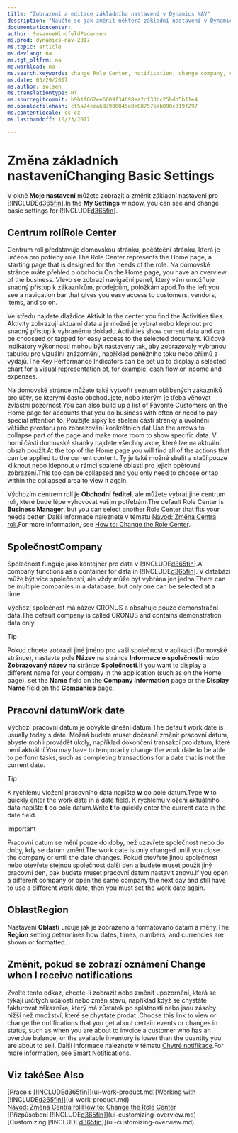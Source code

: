 ```yaml
---
title: "Zobrazení a editace základního nastavení v Dynamics NAV"
description: "Naučte se jak změnit některá základní nastavení v Dynamics NAV, například Centrum rolí, Společnost nebo pracovní datum."
documentationcenter: 
author: SusanneWindfeldPedersen
ms.prod: dynamics-nav-2017
ms.topic: article
ms.devlang: na
ms.tgt_pltfrm: na
ms.workload: na
ms.search.keywords: change Role Center, notification, change company, change work date
ms.date: 03/29/2017
ms.author: solsen
ms.translationtype: HT
ms.sourcegitcommit: b9b1f062ee6009f34698ea2cf33bc25bdd5b11e4
ms.openlocfilehash: cf5a74cea6d7906845a0e087576ab090c319f297
ms.contentlocale: cs-cz
ms.lasthandoff: 10/23/2017

---
```

# <a name="changing-basic-settings"></a><span data-ttu-id="82c23-103">Změna základních nastavení</span><span class="sxs-lookup"><span data-stu-id="82c23-103">Changing Basic Settings</span></span>
<span data-ttu-id="82c23-104">V okně **Moje nastavení** můžete zobrazit a změnit základní nastavení pro [!INCLUDE[d365fin](includes/d365fin_md.md)].</span><span class="sxs-lookup"><span data-stu-id="82c23-104">In the **My Settings** window, you can see and change basic settings for [!INCLUDE[d365fin](includes/d365fin_md.md)].</span></span>  

## <a name="role-center"></a><span data-ttu-id="82c23-105">Centrum rolí</span><span class="sxs-lookup"><span data-stu-id="82c23-105">Role Center</span></span>
<span data-ttu-id="82c23-106">Centrum rolí představuje domovskou stránku, počáteční stránku, která je určena pro potřeby role.</span><span class="sxs-lookup"><span data-stu-id="82c23-106">The Role Center represents the Home page, a starting page that is designed for the needs of the role.</span></span> <span data-ttu-id="82c23-107">Na domovské stránce máte přehled o obchodu.</span><span class="sxs-lookup"><span data-stu-id="82c23-107">On the Home page, you have an overview of the business.</span></span> <span data-ttu-id="82c23-108">Vlevo se zobrazí navigační panel, který vám umožňuje snadný přístup k zákazníkům, prodejcům, položkám apod.</span><span class="sxs-lookup"><span data-stu-id="82c23-108">To the left you see a navigation bar that gives you easy access to customers, vendors, items, and so on.</span></span>

<span data-ttu-id="82c23-109">Ve středu najdete dlaždice Aktivit.</span><span class="sxs-lookup"><span data-stu-id="82c23-109">In the center you find the Activities tiles.</span></span> <span data-ttu-id="82c23-110">Aktivity zobrazují aktuální data a je možné je vybrat nebo klepnout pro snadný přístup k vybranému dokladu.</span><span class="sxs-lookup"><span data-stu-id="82c23-110">Activities show current data and can be chooseed or tapped for easy access to the selected document.</span></span> <span data-ttu-id="82c23-111">Klíčové indikátory výkonnosti mohou být nastaveny tak, aby zobrazovaly vybranou tabulku pro vizuální znázornění, například peněžního toku nebo příjmů a výdajů.</span><span class="sxs-lookup"><span data-stu-id="82c23-111">The Key Performance Indicators can be set up to display a selected chart for a visual representation of, for example, cash flow or income and expenses.</span></span>

<span data-ttu-id="82c23-112">Na domovské stránce můžete také vytvořit seznam oblíbených zákazníků pro účty, se kterými často obchodujete, nebo kterým je třeba věnovat zvláštní pozornost.</span><span class="sxs-lookup"><span data-stu-id="82c23-112">You can also build up a list of Favorite Customers on the Home page for accounts that you do business with often or need to pay special attention to.</span></span> <span data-ttu-id="82c23-113">Použijte šipky ke sbalení části stránky a uvolnění většího prostoru pro zobrazování konkrétních dat.</span><span class="sxs-lookup"><span data-stu-id="82c23-113">Use the arrows to collapse part of the page and make more room to show specific data.</span></span> <span data-ttu-id="82c23-114">V horní části domovské stránky najdete všechny akce, které lze na aktuální obsah použít.</span><span class="sxs-lookup"><span data-stu-id="82c23-114">At the top of the Home page you will find all of the actions that can be applied to the current content.</span></span> <span data-ttu-id="82c23-115">Ty je také možné sbalit a stačí pouze kliknout nebo klepnout v rámci sbalené oblasti pro jejich opětovné zobrazení.</span><span class="sxs-lookup"><span data-stu-id="82c23-115">This too can be collapsed and you only need to choose or tap within the collapsed area to view it again.</span></span>

<span data-ttu-id="82c23-116">Výchozím centrem rolí je **Obchodní ředitel**, ale můžete vybrat jiné centrum rolí, které bude lépe vyhovovat vašim potřebám.</span><span class="sxs-lookup"><span data-stu-id="82c23-116">The default Role Center is **Business Manager**, but you can select another Role Center that fits your needs better.</span></span> <span data-ttu-id="82c23-117">Další informace naleznete v tématu [Návod: Změna Centra rolí.](change-role.md)</span><span class="sxs-lookup"><span data-stu-id="82c23-117">For more information, see [How to: Change the Role Center](change-role.md).</span></span>

## <a name="company"></a><span data-ttu-id="82c23-118">Společnost</span><span class="sxs-lookup"><span data-stu-id="82c23-118">Company</span></span>
<span data-ttu-id="82c23-119">Společnost funguje jako kontejner pro data v [!INCLUDE[d365fin](includes/d365fin_md.md)].</span><span class="sxs-lookup"><span data-stu-id="82c23-119">A company functions as a container for data in [!INCLUDE[d365fin](includes/d365fin_md.md)].</span></span> <span data-ttu-id="82c23-120">V databázi může být více společností, ale vždy může být vybrána jen jedna.</span><span class="sxs-lookup"><span data-stu-id="82c23-120">There can be multiple companies in a database, but only one can be selected at a time.</span></span>

<span data-ttu-id="82c23-121">Výchozí společnost má název CRONUS a obsahuje pouze demonstrační data.</span><span class="sxs-lookup"><span data-stu-id="82c23-121">The default company is called CRONUS and contains demonstration data only.</span></span>

> [!TIP]  
>   <span data-ttu-id="82c23-122">Pokud chcete zobrazil jiné jméno pro vaši společnost v aplikaci (Domovské stránce), nastavte pole **Název** na stránce **Informace o společnosti** nebo **Zobrazovaný název** na stránce **Společnosti**.</span><span class="sxs-lookup"><span data-stu-id="82c23-122">If you want to display a different name for your company in the application (such as on the Home page), set the **Name** field on the **Company Information** page or the **Display Name** field on the **Companies** page.</span></span>  

## <a name="work-date"></a><span data-ttu-id="82c23-123">Pracovní datum</span><span class="sxs-lookup"><span data-stu-id="82c23-123">Work date</span></span>
<span data-ttu-id="82c23-124">Výchozí pracovní datum je obvykle dnešní datum.</span><span class="sxs-lookup"><span data-stu-id="82c23-124">The default work date is usually today's date.</span></span> <span data-ttu-id="82c23-125">Možná budete muset dočasně změnit pracovní datum, abyste mohli provádět úkoly, například dokončení transakcí pro datum, které není aktuální.</span><span class="sxs-lookup"><span data-stu-id="82c23-125">You may have to temporarily change the work date to be able to perform tasks, such as completing transactions for a date that is not the current date.</span></span>

> [!TIP]  
>   <span data-ttu-id="82c23-126">K rychlému vložení pracovního data napište **w** do pole datum.</span><span class="sxs-lookup"><span data-stu-id="82c23-126">Type **w** to quickly enter the work date in a date field.</span></span> <span data-ttu-id="82c23-127">K rychlému vložení aktuálního data napište **t** do pole datum.</span><span class="sxs-lookup"><span data-stu-id="82c23-127">Write **t** to quickly enter the current date in the date field.</span></span>

> [!IMPORTANT]  
>   <span data-ttu-id="82c23-128">Pracovní datum se mění pouze do doby, než uzavřete společnost nebo do doby, kdy se datum změní.</span><span class="sxs-lookup"><span data-stu-id="82c23-128">The work date is only changed until you close the company or until the date changes.</span></span> <span data-ttu-id="82c23-129">Pokud otevřete jinou společnost nebo otevřete stejnou společnost další den a budete muset použít jiný pracovní den, pak budete muset pracovní datum nastavit znovu.</span><span class="sxs-lookup"><span data-stu-id="82c23-129">If you open a different company or open the same company the next day and still have to use a different work date, then you must set the work date again.</span></span>

## <a name="region"></a><span data-ttu-id="82c23-130">Oblast</span><span class="sxs-lookup"><span data-stu-id="82c23-130">Region</span></span>
<span data-ttu-id="82c23-131">Nastavení **Oblasti** určuje jak je zobrazeno a formátováno datam a měny.</span><span class="sxs-lookup"><span data-stu-id="82c23-131">The **Region** setting determines how dates, times, numbers, and currencies are shown or formatted.</span></span>   

## <a name="change-when-i-receive-notifications"></a><span data-ttu-id="82c23-132">Změnit, pokud se zobrazí oznámení </span><span class="sxs-lookup"><span data-stu-id="82c23-132">Change when I receive notifications</span></span>
<span data-ttu-id="82c23-133">Zvolte tento odkaz, chcete-li zobrazit nebo změnit upozornění, která se týkají určitých událostí nebo změn stavu, například když se chystáte fakturovat zákazníka, který má zůstatek po splatnosti nebo jsou zásoby nižší než množství, které se chystáte prodat .</span><span class="sxs-lookup"><span data-stu-id="82c23-133">Choose this link to view or change the notifications that you get about certain events or changes in status, such as when you are about to invoice a customer who has an overdue balance, or the available inventory is lower than the quantity you are about to sell.</span></span> <span data-ttu-id="82c23-134">Další informace naleznete v tématu [Chytré notifikace](ui-smart-notifications.md).</span><span class="sxs-lookup"><span data-stu-id="82c23-134">For more information, see [Smart Notifications](ui-smart-notifications.md).</span></span>

## <a name="see-also"></a><span data-ttu-id="82c23-135">Viz také</span><span class="sxs-lookup"><span data-stu-id="82c23-135">See Also</span></span>
<span data-ttu-id="82c23-136">[Práce s [!INCLUDE[d365fin](includes/d365fin_md.md)]](ui-work-product.md)</span><span class="sxs-lookup"><span data-stu-id="82c23-136">[Working with [!INCLUDE[d365fin](includes/d365fin_md.md)]](ui-work-product.md)</span></span>  
[<span data-ttu-id="82c23-137">Návod: Změna Centra rolí</span><span class="sxs-lookup"><span data-stu-id="82c23-137">How to: Change the Role Center</span></span>](change-role.md)  
<span data-ttu-id="82c23-138">[Přizpůsobení [!INCLUDE[d365fin](includes/d365fin_md.md)]](ui-customizing-overview.md)</span><span class="sxs-lookup"><span data-stu-id="82c23-138">[Customizing [!INCLUDE[d365fin](includes/d365fin_md.md)]](ui-customizing-overview.md)</span></span>  

